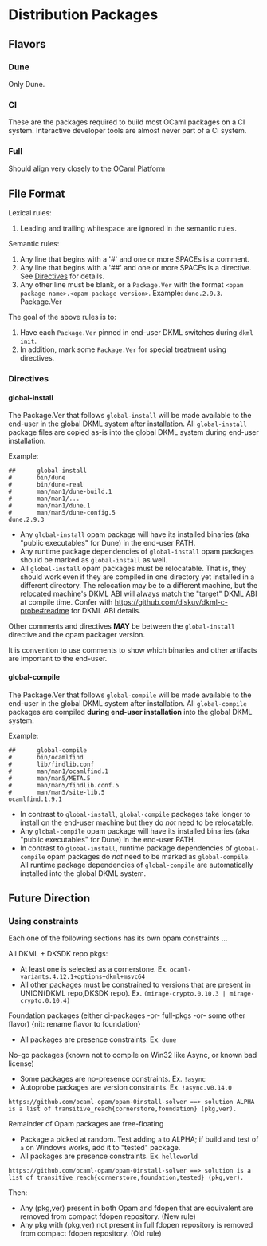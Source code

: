 # Distribution Packages

## Flavors

### Dune

Only Dune.

### CI

These are the packages required to build most OCaml packages on a CI system.
Interactive developer tools are almost never part of a CI system.

### Full

Should align very closely to the [OCaml Platform](https://ocaml.org/docs/platform)

## File Format

Lexical rules:

1. Leading and trailing whitespace are ignored in the semantic rules.

Semantic rules:

1. Any line that begins with a '#' and one or more SPACEs is a comment.
2. Any line that begins with a '##' and one or more SPACEs is a directive. See [Directives](#directives)
   for details.
3. Any other line must be blank, or a `Package.Ver` with the format
   `<opam package name>.<opam package version>`. Example: `dune.2.9.3`.
   Package.Ver

The goal of the above rules is to:

1. Have each `Package.Ver` pinned in end-user DKML switches during `dkml init`.
2. In addition, mark some `Package.Ver` for special treatment using directives.

### Directives

#### global-install

The Package.Ver that follows `global-install` will be made available
to the end-user in the global DKML system after installation. All `global-install`
package files are copied as-is into the global DKML system during end-user
installation.

Example:

```text
##      global-install
#       bin/dune
#       bin/dune-real
#       man/man1/dune-build.1
#       man/man1/...
#       man/man1/dune.1
#       man/man5/dune-config.5
dune.2.9.3
```

* Any `global-install` opam package will have its installed binaries (aka "public executables"
  for Dune) in the end-user PATH.
* Any runtime package dependencies of `global-install` opam packages should be marked as
  `global-install` as well.
* All `global-install` opam packages must be relocatable. That is, they should work
  even if they are compiled in one directory yet installed in a different directory.
  The relocation may be to a different machine, but the relocated machine's DKML ABI
  will always match the "target" DKML ABI at compile time. Confer with
  <https://github.com/diskuv/dkml-c-probe#readme> for DKML ABI details.

Other comments and directives **MAY** be between the `global-install` directive
and the opam packager version.

It is convention to use comments to show which binaries and other artifacts are important
to the end-user.

#### global-compile

The Package.Ver that follows `global-compile` will be made available
to the end-user in the global DKML system after installation. All `global-compile`
packages are compiled **during end-user installation** into the global DKML
system.

Example:

```text
##      global-compile
#       bin/ocamlfind
#       lib/findlib.conf
#       man/man1/ocamlfind.1
#       man/man5/META.5
#       man/man5/findlib.conf.5
#       man/man5/site-lib.5
ocamlfind.1.9.1
```

* In contrast to `global-install`, `global-compile` packages take longer to install
  on the end-user machine but they do _not_ need to be relocatable.
* Any `global-compile` opam package will have its installed binaries (aka "public executables"
  for Dune) in the end-user PATH.
* In contrast to `global-install`, runtime package dependencies of `global-compile` opam packages
  do _not_ need to be marked as `global-compile`. All runtime package dependencies of
  `global-compile` are automatically installed into the global DKML system.

## Future Direction

### Using constraints

Each one of the following sections has its own opam constraints ...

All DKML + DKSDK repo pkgs:

* At least one is selected as a cornerstone. Ex. `ocaml-variants.4.12.1+options+dkml+msvc64`
* All other packages must be constrained to versions that are present in UNION(DKML repo,DKSDK repo). Ex. `(mirage-crypto.0.10.3 | mirage-crypto.0.10.4)`

Foundation packages (either ci-packages -or- full-pkgs -or- some other flavor) {nit: rename flavor to foundation}

* All packages are presence constraints. Ex. `dune`

No-go packages (known not to compile on Win32 like Async, or known bad license)

* Some packages are no-presence constraints. Ex. `!async`
* Autoprobe packages are version constraints. Ex. `!async.v0.14.0`

`https://github.com/ocaml-opam/opam-0install-solver ==> solution ALPHA is a list of transitive_reach{cornerstore,foundation} (pkg,ver).`

Remainder of Opam packages are free-floating

* Package `a` picked at random. Test adding `a` to ALPHA; if build and test of `a` on Windows works, add it to "tested" package.
* All packages are presence constraints. Ex. `helloworld`

`https://github.com/ocaml-opam/opam-0install-solver ==> solution is a list of transitive_reach{cornerstore,foundation,tested} (pkg,ver).`

Then:

* Any (pkg,ver) present in both Opam and fdopen that are equivalent are removed from compact fdopen repository. (New rule)
* Any pkg with (pkg,ver) not present in full fdopen repository is removed from compact fdopen repository. (Old rule)
